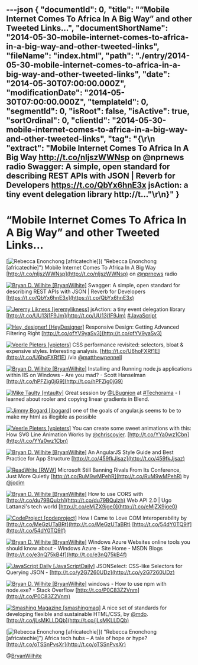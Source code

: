 ---json
{
  "documentId": 0,
  "title": "“Mobile Internet Comes To Africa In A Big Way” and other Tweeted Links…",
  "documentShortName": "2014-05-30-mobile-internet-comes-to-africa-in-a-big-way-and-other-tweeted-links",
  "fileName": "index.html",
  "path": "./entry/2014-05-30-mobile-internet-comes-to-africa-in-a-big-way-and-other-tweeted-links",
  "date": "2014-05-30T07:00:00.000Z",
  "modificationDate": "2014-05-30T07:00:00.000Z",
  "templateId": 0,
  "segmentId": 0,
  "isRoot": false,
  "isActive": true,
  "sortOrdinal": 0,
  "clientId": "2014-05-30-mobile-internet-comes-to-africa-in-a-big-way-and-other-tweeted-links",
  "tag": "{\r\n  \"extract\": \"Mobile Internet Comes To Africa In A Big Way http://t.co/nljszWWNsp on @nprnews radio  Swagger: A simple, open standard for describing REST APIs with JSON | Reverb for Developers https://t.co/QbYx6hnE3x  jsAction: a tiny event delegation library http://t...\"\r\n}"
}
---

# “Mobile Internet Comes To Africa In A Big Way” and other Tweeted Links…

[<img alt="Rebecca Enonchong [africatechie]" src="https://songhay.blob.core.windows.net/shared-social-twitter/africatechie.jpg">]( "Rebecca Enonchong [africatechie]") <span>Mobile Internet Comes To Africa In A Big Way [http://t.co/nljszWWNsp](http://t.co/nljszWWNsp) on [@nprnews](http://twitter.com/nprnews) radio</span>

[<img alt="Bryan D. Wilhite [BryanWilhite]" src="https://songhay.blob.core.windows.net/shared-social-twitter/BryanWilhite.jpeg">](http://t.co/UNdqV0Z1zz "Bryan D. Wilhite [BryanWilhite]") <span>Swagger: A simple, open standard for describing REST APIs with JSON | Reverb for Developers [https://t.co/QbYx6hnE3x](https://t.co/QbYx6hnE3x)</span>

[<img alt="Jeremy Likness [jeremylikness]" src="https://songhay.blob.core.windows.net/shared-social-twitter/jeremylikness.png">](http://t.co/WRlhr12CpE "Jeremy Likness [jeremylikness]") <span>jsAction: a tiny event delegation library [http://t.co/UU13j1F9Jm](http://t.co/UU13j1F9Jm) [#JavaScript](http://search.twitter.com/search?q=%23JavaScript)</span>

[<img alt="Hey, designer! [HeyDesigner]" src="https://songhay.blob.core.windows.net/shared-social-twitter/HeyDesigner.png">](http://t.co/11OncaTVT7 "Hey, designer! [HeyDesigner]") <span>Responsive Design: Getting Advanced Filtering Right [http://t.co/ofYV9yaSv3](http://t.co/ofYV9yaSv3)</span>

[<img alt="Veerle Pieters [vpieters]" src="https://songhay.blob.core.windows.net/shared-social-twitter/vpieters.jpg">](http://t.co/A4ZEwCEPEs "Veerle Pieters [vpieters]") <span>CSS performance revisited: selectors, bloat &amp; expensive styles. Interesting analysis. [http://t.co/U6hoFXRf1E](http://t.co/U6hoFXRf1E) /via [@matthewpennell](http://twitter.com/matthewpennell)</span>

[<img alt="Bryan D. Wilhite [BryanWilhite]" src="https://songhay.blob.core.windows.net/shared-social-twitter/BryanWilhite.jpeg">](http://t.co/UNdqV0Z1zz "Bryan D. Wilhite [BryanWilhite]") <span>Installing and Running node.js applications within IIS on Windows - Are you mad? - Scott Hanselman [http://t.co/hPFZig0jG9](http://t.co/hPFZig0jG9)</span>

[<img alt="Mike Taulty [mtaulty]" src="https://songhay.blob.core.windows.net/shared-social-twitter/mtaulty.png">](http://t.co/iVomBMJ51E "Mike Taulty [mtaulty]") <span>Great session by [@LBugnion](http://twitter.com/LBugnion) at [#Techorama](http://search.twitter.com/search?q=%23Techorama) - I learned about rooler and copying linear gradients in Blend.</span>

[<img alt="Jimmy Bogard [jbogard]" src="https://songhay.blob.core.windows.net/shared-social-twitter/jbogard.png">](http://t.co/OxltGBerJu "Jimmy Bogard [jbogard]") <span>one of the goals of angular.js seems to be to make my html as illegible as possible</span>

[<img alt="Veerle Pieters [vpieters]" src="https://songhay.blob.core.windows.net/shared-social-twitter/vpieters.jpg">](http://t.co/A4ZEwCEPEs "Veerle Pieters [vpieters]") <span>You can create some sweet animations with this: How SVG Line Animation Works by [@chriscoyier](http://twitter.com/chriscoyier). [http://t.co/YYa0wz1Cbn](http://t.co/YYa0wz1Cbn)</span>

[<img alt="Bryan D. Wilhite [BryanWilhite]" src="https://songhay.blob.core.windows.net/shared-social-twitter/BryanWilhite.jpeg">](http://t.co/UNdqV0Z1zz "Bryan D. Wilhite [BryanWilhite]") <span>An AngularJS Style Guide and Best Practice for App Structure [http://t.co/459fkJjsaz](http://t.co/459fkJjsaz)</span>

[<img alt="ReadWrite [RWW]" src="https://songhay.blob.core.windows.net/shared-social-twitter/RWW.jpeg">](http://t.co/pi102Lb7UV "ReadWrite [RWW]") <span>Microsoft Still Banning Rivals From Its Conference, Just More Quietly [http://t.co/RuM9wMPehR](http://t.co/RuM9wMPehR) by [@jodim](http://twitter.com/jodim)</span>

[<img alt="Bryan D. Wilhite [BryanWilhite]" src="https://songhay.blob.core.windows.net/shared-social-twitter/BryanWilhite.jpeg">](http://t.co/UNdqV0Z1zz "Bryan D. Wilhite [BryanWilhite]") <span>How to use CORS with [http://t.co/du79BQulzh](http://t.co/du79BQulzh) Web API 2.0 | Ugo Lattanzi's tech world [http://t.co/eMjZX9jge0](http://t.co/eMjZX9jge0)</span>

[<img alt="CodeProject [codeproject]" src="https://songhay.blob.core.windows.net/shared-social-twitter/codeproject.png">](http://t.co/4uZjbAWyZS "CodeProject [codeproject]") <span>How I Came to Love COM Interoperability by [http://t.co/MeGzUTaBRt](http://t.co/MeGzUTaBRt) [http://t.co/54dY0TQ9lf](http://t.co/54dY0TQ9lf)</span>

[<img alt="Bryan D. Wilhite [BryanWilhite]" src="https://songhay.blob.core.windows.net/shared-social-twitter/BryanWilhite.jpeg">](http://t.co/UNdqV0Z1zz "Bryan D. Wilhite [BryanWilhite]") <span>Windows Azure Websites online tools you should know about - Windows Azure - Site Home - MSDN Blogs [http://t.co/e3nQ75kB4f](http://t.co/e3nQ75kB4f)</span>

[<img alt="JavaScript Daily [JavaScriptDaily]" src="https://songhay.blob.core.windows.net/shared-social-twitter/JavaScriptDaily.png">](http://t.co/56rEexiC7n "JavaScript Daily [JavaScriptDaily]") <span>JSONSelect: CSS-like Selectors for Querying JSON - [http://t.co/y2G7260UDz](http://t.co/y2G7260UDz)</span>

[<img alt="Bryan D. Wilhite [BryanWilhite]" src="https://songhay.blob.core.windows.net/shared-social-twitter/BryanWilhite.jpeg">](http://t.co/UNdqV0Z1zz "Bryan D. Wilhite [BryanWilhite]") <span>windows - How to use npm with node.exe? - Stack Overflow [http://t.co/P0C83Z2Vnm](http://t.co/P0C83Z2Vnm)</span>

[<img alt="Smashing Magazine [smashingmag]" src="https://songhay.blob.core.windows.net/shared-social-twitter/smashingmag.png">](http://t.co/GWd3gP4kCk "Smashing Magazine [smashingmag]") <span>A nice set of standards for developing flexible and sustainable HTML/CSS, by [@mdo](http://twitter.com/mdo). [http://t.co/jLsMKLLDQb](http://t.co/jLsMKLLDQb)</span>

[<img alt="Rebecca Enonchong [africatechie]" src="https://songhay.blob.core.windows.net/shared-social-twitter/africatechie.jpg">]( "Rebecca Enonchong [africatechie]") <span>Africa tech hubs – A tale of hope or hype?[http://t.co/oTSSnPvsXr](http://t.co/oTSSnPvsXr)</span>

@[BryanWilhite](https://twitter.com/BryanWilhite)
